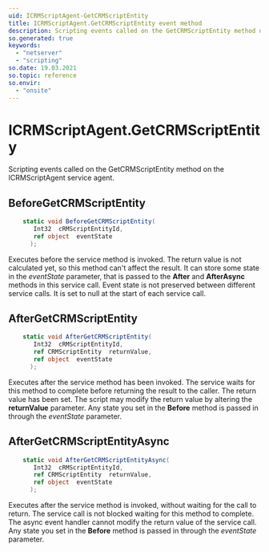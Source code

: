 ```yaml
---
uid: ICRMScriptAgent-GetCRMScriptEntity
title: ICRMScriptAgent.GetCRMScriptEntity event method
description: Scripting events called on the GetCRMScriptEntity method on the ICRMScriptAgent service agent.
so.generated: true
keywords:
  - "netserver"
  - "scripting"
so.date: 19.03.2021
so.topic: reference
so.envir:
  - "onsite"
---
```

# ICRMScriptAgent.GetCRMScriptEntity

Scripting events called on the <see cref='M:SuperOffice.CRM.Services.ICRMScriptAgent.GetCRMScriptEntity'>GetCRMScriptEntity</see> method on the <see cref='ICRMScriptAgent'>ICRMScriptAgent</see>  service agent.

## BeforeGetCRMScriptEntity
```cs
    static void BeforeGetCRMScriptEntity(
       Int32  cRMScriptEntityId,
       ref object  eventState
      );
```
Executes before the service method is invoked.
The return value is not calculated yet, so this method can't affect the result.
It can store some state in the *eventState* parameter, that is passed to the **After** and **AfterAsync** methods in this service call.
Event state is not preserved between different service calls. It is set to null at the start of each service call.
## AfterGetCRMScriptEntity
```cs
    static void AfterGetCRMScriptEntity(
       Int32  cRMScriptEntityId,
       ref CRMScriptEntity  returnValue,
       ref object  eventState
      );
```
Executes after the service method has been invoked. The service waits for this method to complete before returning the result to the caller.
The return value has been set. The script may modify the return value by altering the **returnValue** parameter.
Any state you set in the **Before** method is passed in through the *eventState* parameter.
## AfterGetCRMScriptEntityAsync
```cs
    static void AfterGetCRMScriptEntityAsync(
       Int32  cRMScriptEntityId,
       ref CRMScriptEntity  returnValue,
       ref object  eventState
      );
```
Executes after the service method is invoked, without waiting for the call to return.
The service call is not blocked waiting for this method to complete.
The async event handler cannot modify the return value of the service call.
Any state you set in the **Before** method is passed in through the *eventState* parameter.

